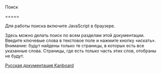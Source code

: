 Поиск

=====



Для работы поиска включите JavaScript в браузере.



Здесь можно делать поиск по всем разделам этой документации. Введите ключевые слова в текстовое поле и нажмите кнопку «искать». Внимание: будут найдены только те страницы, в которых есть все указанные слова. Страницы, где есть только часть этих слов, отобраны не будут.



 



 



[Русская документация Kanboard](http://kanboard.ru/doc/)

